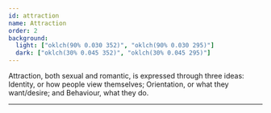 ```yaml
---
id: attraction
name: Attraction
order: 2
background:
  light: ["oklch(90% 0.030 352)", "oklch(90% 0.030 295)"]
  dark: ["oklch(30% 0.045 352)", "oklch(30% 0.045 295)"]
---
```


Attraction, both sexual and romantic, is expressed through three ideas:
Identity, or how people view themselves; Orientation, or what they want/desire;
and Behaviour, what they do.

---
